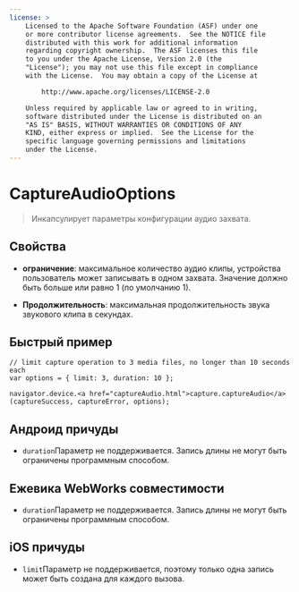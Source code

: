 ```yaml
---
license: >
    Licensed to the Apache Software Foundation (ASF) under one
    or more contributor license agreements.  See the NOTICE file
    distributed with this work for additional information
    regarding copyright ownership.  The ASF licenses this file
    to you under the Apache License, Version 2.0 (the
    "License"); you may not use this file except in compliance
    with the License.  You may obtain a copy of the License at

        http://www.apache.org/licenses/LICENSE-2.0

    Unless required by applicable law or agreed to in writing,
    software distributed under the License is distributed on an
    "AS IS" BASIS, WITHOUT WARRANTIES OR CONDITIONS OF ANY
    KIND, either express or implied.  See the License for the
    specific language governing permissions and limitations
    under the License.
---
```


# CaptureAudioOptions

> Инкапсулирует параметры конфигурации аудио захвата.

## Свойства

*   **ограничение**: максимальное количество аудио клипы, устройства пользователь может записывать в одном захвата. Значение должно быть больше или равно 1 (по умолчанию 1).

*   **Продолжительность**: максимальная продолжительность звука звукового клипа в секундах.

## Быстрый пример

    // limit capture operation to 3 media files, no longer than 10 seconds each
    var options = { limit: 3, duration: 10 };
    
    navigator.device.<a href="captureAudio.html">capture.captureAudio</a>(captureSuccess, captureError, options);
    

## Андроид причуды

*   `duration`Параметр не поддерживается. Запись длины не могут быть ограничены программным способом.

## Ежевика WebWorks совместимости

*   `duration`Параметр не поддерживается. Запись длины не могут быть ограничены программным способом.

## iOS причуды

*   `limit`Параметр не поддерживается, поэтому только одна запись может быть создана для каждого вызова.